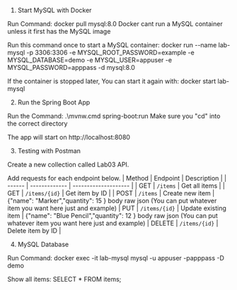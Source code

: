 1. Start MySQL with Docker

Run Command:
docker pull mysql:8.0
Docker cant run a MySQL container unless it first has the MySQL image

Run this command once to start a MySQL container:
docker run --name lab-mysql -p 3306:3306 -e MYSQL_ROOT_PASSWORD=example -e MYSQL_DATABASE=demo -e MYSQL_USER=appuser -e MYSQL_PASSWORD=apppass -d mysql:8.0

If the container is stopped later, You can start it again with:
docker start lab-mysql

2. Run the Spring Boot App

Run the Command:
.\mvnw.cmd spring-boot:run
Make sure you "cd" into the correct directory

The app will start on http://localhost:8080

3. Testing with Postman

Create a new collection called Lab03 API.

Add requests for each endpoint below.
| Method | Endpoint      | Description          |
| ------ | ------------- | -------------------- |
| GET    | `/items`      | Get all items        |
| GET    | `/items/{id}` | Get item by ID       |
| POST   | `/items`      | Create new item      | {"name": "Marker","quantity": 15 } body raw json (You can put whatever item you want here just and example)
| PUT    | `/items/{id}` | Update existing item | {"name": "Blue Pencil","quantity": 12 } body raw json (You can put whatever item you want here just and example)
| DELETE | `/items/{id}` | Delete item by ID    |

4. MySQL Database

Run Command:
docker exec -it lab-mysql mysql -u appuser -papppass -D demo

Show all items:
SELECT * FROM items;

